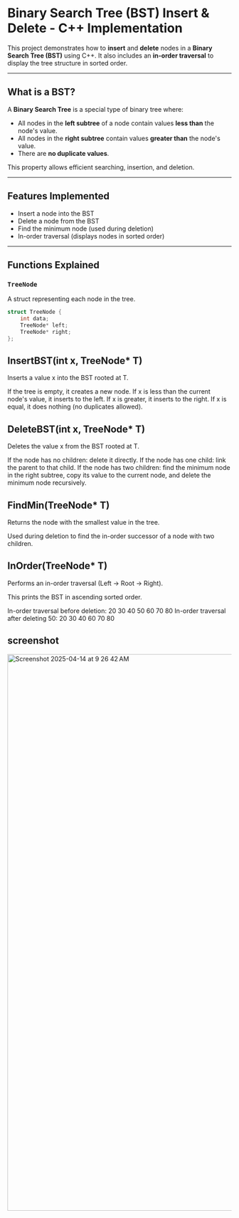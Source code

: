 #  Binary Search Tree (BST) Insert & Delete - C++ Implementation

This project demonstrates how to **insert** and **delete** nodes in a **Binary Search Tree (BST)** using C++. It also includes an **in-order traversal** to display the tree structure in sorted order.

---

##  What is a BST?

A **Binary Search Tree** is a special type of binary tree where:
- All nodes in the **left subtree** of a node contain values **less than** the node's value.
- All nodes in the **right subtree** contain values **greater than** the node's value.
- There are **no duplicate values**.

This property allows efficient searching, insertion, and deletion.

---

## Features Implemented

-  Insert a node into the BST
-  Delete a node from the BST
-  Find the minimum node (used during deletion)
-  In-order traversal (displays nodes in sorted order)

---

##  Functions Explained

### `TreeNode`

A struct representing each node in the tree.

```cpp
struct TreeNode {
    int data;
    TreeNode* left;
    TreeNode* right;
};
```
## InsertBST(int x, TreeNode* T)
Inserts a value x into the BST rooted at T.

If the tree is empty, it creates a new node.
If x is less than the current node's value, it inserts to the left.
If x is greater, it inserts to the right.
If x is equal, it does nothing (no duplicates allowed).

## DeleteBST(int x, TreeNode* T)
Deletes the value x from the BST rooted at T.

If the node has no children: delete it directly.
If the node has one child: link the parent to that child.
If the node has two children: find the minimum node in the right subtree, copy its value to the current node, and delete the minimum node recursively.

## FindMin(TreeNode* T)
Returns the node with the smallest value in the tree.

Used during deletion to find the in-order successor of a node with two children.

## InOrder(TreeNode* T)
Performs an in-order traversal (Left → Root → Right).

This prints the BST in ascending sorted order.

In-order traversal before deletion: 20 30 40 50 60 70 80 
In-order traversal after deleting 50: 20 30 40 60 70 80 


## screenshot
<img width="1251" alt="Screenshot 2025-04-14 at 9 26 42 AM" src="https://github.com/user-attachments/assets/7bcedde5-0347-4090-b8da-8bd7b7309c77" />

